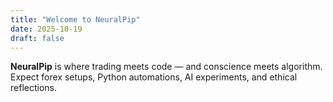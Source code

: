 ```yaml
---
title: "Welcome to NeuralPip"
date: 2025-10-19
draft: false
---
```


**NeuralPip** is where trading meets code — and conscience meets algorithm.
Expect forex setups, Python automations, AI experiments, and ethical reflections.

